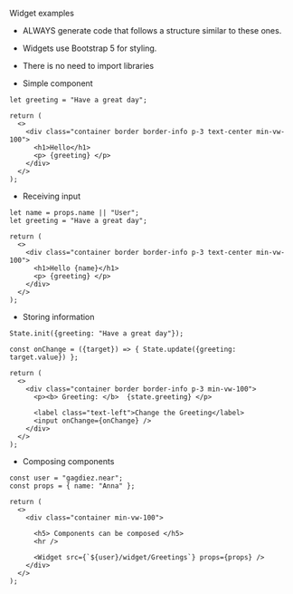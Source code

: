 Widget examples

- ALWAYS generate code that follows a structure similar to these ones.
- Widgets use Bootstrap 5 for styling.
- There is no need to import libraries

- Simple component

```
let greeting = "Have a great day";

return (
  <>
    <div class="container border border-info p-3 text-center min-vw-100">
      <h1>Hello</h1>
      <p> {greeting} </p>
    </div>
  </>
);
````


- Receiving input

```
let name = props.name || "User";
let greeting = "Have a great day";

return (
  <>
    <div class="container border border-info p-3 text-center min-vw-100">
      <h1>Hello {name}</h1>
      <p> {greeting} </p>
    </div>
  </>
);
```

- Storing information

```
State.init({greeting: "Have a great day"});

const onChange = ({target}) => { State.update({greeting: target.value}) };

return (
  <>
    <div class="container border border-info p-3 min-vw-100">
      <p><b> Greeting: </b>  {state.greeting} </p>

      <label class="text-left">Change the Greeting</label>
      <input onChange={onChange} />
    </div>
  </>
);
```

- Composing components

```
const user = "gagdiez.near";
const props = { name: "Anna" };

return (
  <>
    <div class="container min-vw-100">

      <h5> Components can be composed </h5>
      <hr />

      <Widget src={`${user}/widget/Greetings`} props={props} />
    </div>
  </>
);
```